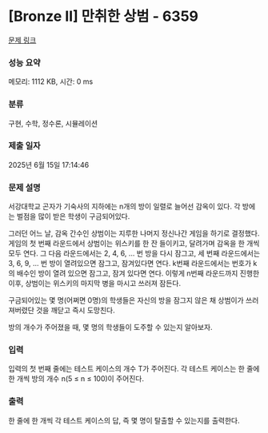 # [Bronze II] 만취한 상범 - 6359 

[문제 링크](https://www.acmicpc.net/problem/6359) 

### 성능 요약

메모리: 1112 KB, 시간: 0 ms

### 분류

구현, 수학, 정수론, 시뮬레이션

### 제출 일자

2025년 6월 15일 17:14:46

### 문제 설명

<p>서강대학교 곤자가 기숙사의 지하에는 n개의 방이 일렬로 늘어선 감옥이 있다. 각 방에는 벌점을 많이 받은 학생이 구금되어있다.</p>

<p>그러던 어느 날, 감옥 간수인 상범이는 지루한 나머지 정신나간 게임을 하기로 결정했다. 게임의 첫 번째 라운드에서 상범이는 위스키를 한 잔 들이키고, 달려가며 감옥을 한 개씩 모두 연다. 그 다음 라운드에서는 2, 4, 6, ... 번 방을 다시 잠그고, 세 번째 라운드에서는 3, 6, 9, ... 번 방이 열려있으면 잠그고, 잠겨있다면 연다. k번째 라운드에서는 번호가 k의 배수인 방이 열려 있으면 잠그고, 잠겨 있다면 연다. 이렇게 n번째 라운드까지 진행한 이후, 상범이는 위스키의 마지막 병을 마시고 쓰러져 잠든다.</p>

<p>구금되어있는 몇 명(어쩌면 0명)의 학생들은 자신의 방을 잠그지 않은 채 상범이가 쓰러져버렸단 것을 깨닫고 즉시 도망친다.</p>

<p>방의 개수가 주어졌을 때, 몇 명의 학생들이 도주할 수 있는지 알아보자.</p>

### 입력 

 <p>입력의 첫 번째 줄에는 테스트 케이스의 개수 T가 주어진다. 각 테스트 케이스는 한 줄에 한 개씩 방의 개수 n(5 ≤ n ≤ 100)이 주어진다.</p>

### 출력 

 <p>한 줄에 한 개씩 각 테스트 케이스의 답, 즉 몇 명이 탈출할 수 있는지를 출력한다.</p>

